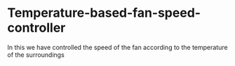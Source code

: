 # Temperature-based-fan-speed-controller
In this we have controlled the speed of the fan according to the temperature of the surroundings
